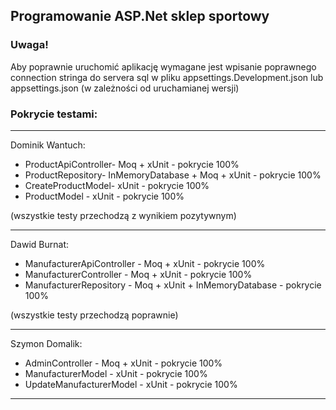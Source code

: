 ## Programowanie ASP.Net sklep sportowy

### Uwaga!

Aby poprawnie uruchomić aplikację wymagane jest wpisanie poprawnego connection stringa do servera sql w pliku appsettings.Development.json lub appsettings.json (w zależności od uruchamianej wersji)

### Pokrycie testami:

---

Dominik Wantuch:
- ProductApiController- Moq + xUnit - pokrycie 100%
- ProductRepository- InMemoryDatabase + Moq + xUnit - pokrycie 100%
- CreateProductModel- xUnit - pokrycie 100%
- ProductModel - xUnit - pokrycie 100%

(wszystkie testy przechodzą z wynikiem pozytywnym)

---

Dawid Burnat:
- ManufacturerApiController - Moq + xUnit - pokrycie 100%
- ManufacturerController - Moq + xUnit - pokrycie 100%
- ManufacturerRepository - Moq + xUnit + InMemoryDatabase - pokrycie 100%

(wszystkie testy przechodzą poprawnie)

---


Szymon Domalik:
- AdminController - Moq + xUnit - pokrycie 100%
- ManufacturerModel - xUnit - pokrycie 100%
- UpdateManufacturerModel - xUnit - pokrycie 100%
---
